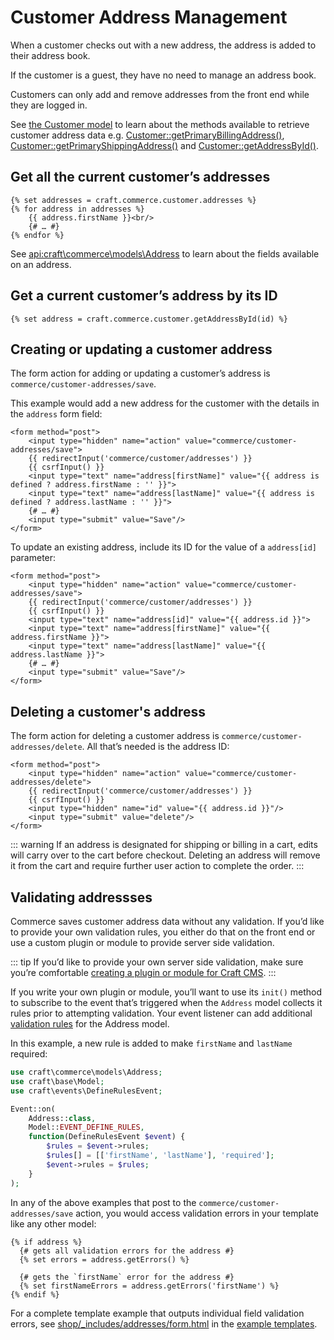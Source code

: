 # Customer Address Management

When a customer checks out with a new address, the address is added to their address book.

If the customer is a guest, they have no need to manage an address book.

Customers can only add and remove addresses from the front end while they are logged in.

See [the Customer model](api:craft\commerce\models\Customer) to learn about the methods available to retrieve customer address data e.g. [Customer::getPrimaryBillingAddress()](<api:craft\commerce\models\Customer::getPrimaryBillingAddress()>), [Customer::getPrimaryShippingAddress()](<api:craft\commerce\models\Customer::getPrimaryShippingAddress()>) and [Customer::getAddressById()](<api:craft\commerce\models\Customer::getAddressById()>).

## Get all the current customer’s addresses

```twig
{% set addresses = craft.commerce.customer.addresses %}
{% for address in addresses %}
    {{ address.firstName }}<br/>
    {# … #}
{% endfor %}
```

See <api:craft\commerce\models\Address> to learn about the fields available on an address.

## Get a current customer’s address by its ID

```twig
{% set address = craft.commerce.customer.getAddressById(id) %}
```

## Creating or updating a customer address

The form action for adding or updating a customer’s address is `commerce/customer-addresses/save`.

This example would add a new address for the customer with the details in the `address` form field:

```twig
<form method="post">
    <input type="hidden" name="action" value="commerce/customer-addresses/save">
    {{ redirectInput('commerce/customer/addresses') }}
    {{ csrfInput() }}
    <input type="text" name="address[firstName]" value="{{ address is defined ? address.firstName : '' }}">
    <input type="text" name="address[lastName]" value="{{ address is defined ? address.lastName : '' }}">
    {# … #}
    <input type="submit" value="Save"/>
</form>
```

To update an existing address, include its ID for the value of a `address[id]` parameter:

```twig{5}
<form method="post">
    <input type="hidden" name="action" value="commerce/customer-addresses/save">
    {{ redirectInput('commerce/customer/addresses') }}
    {{ csrfInput() }}
    <input type="text" name="address[id]" value="{{ address.id }}">
    <input type="text" name="address[firstName]" value="{{ address.firstName }}">
    <input type="text" name="address[lastName]" value="{{ address.lastName }}">
    {# … #}
    <input type="submit" value="Save"/>
</form>
```

## Deleting a customer's address

The form action for deleting a customer address is `commerce/customer-addresses/delete`. All that’s needed is the address ID:

```twig
<form method="post">
    <input type="hidden" name="action" value="commerce/customer-addresses/delete">
    {{ redirectInput('commerce/customer/addresses') }}
    {{ csrfInput() }}
    <input type="hidden" name="id" value="{{ address.id }}"/>
    <input type="submit" value="delete"/>
</form>
```

::: warning
If an address is designated for shipping or billing in a cart, edits will carry over to the cart before checkout. Deleting an address will remove it from the cart and require further user action to complete the order.
:::

## Validating addressses

Commerce saves customer address data without any validation. If you’d like to provide your own validation rules, you either do that on the front end or use a custom plugin or module to provide server side validation.

::: tip
If you’d like to provide your own server side validation, make sure you’re comfortable [creating a plugin or module for Craft CMS](https://docs.craftcms.com/v3/extend/).
:::

If you write your own plugin or module, you’ll want to use its `init()` method to subscribe to the event that’s triggered when the `Address` model collects it rules prior to attempting validation. Your event listener can add additional [validation rules](https://www.yiiframework.com/doc/guide/2.0/en/input-validation#declaring-rules) for the Address model.

In this example, a new rule is added to make `firstName` and `lastName` required:

```php
use craft\commerce\models\Address;
use craft\base\Model;
use craft\events\DefineRulesEvent;

Event::on(
    Address::class,
    Model::EVENT_DEFINE_RULES,
    function(DefineRulesEvent $event) {
        $rules = $event->rules;
        $rules[] = [['firstName', 'lastName'], 'required'];
        $event->rules = $rules;
    }
);
```

In any of the above examples that post to the `commerce/customer-addresses/save` action, you would access validation errors in your template like any other model:

```twig
{% if address %}
  {# gets all validation errors for the address #}
  {% set errors = address.getErrors() %}

  {# gets the `firstName` error for the address #}
  {% set firstNameErrors = address.getErrors('firstName') %}
{% endif %}
```

For a complete template example that outputs individual field validation errors, see [shop/_includes/addresses/form.html](https://github.com/craftcms/commerce/blob/develop/templates/shop/_includes/addresses/form.html) in the [example templates](example-templates.md).
